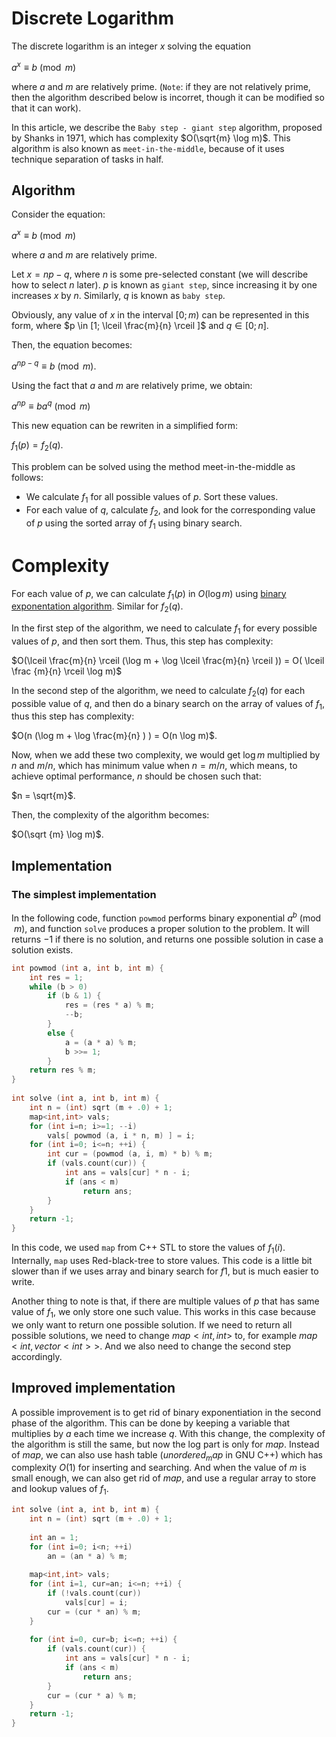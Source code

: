 <!--?title Discrete Logarithm -->

# Discrete Logarithm

The discrete logarithm is an integer $x$ solving the equation

$a^x \equiv b \pmod m$

where $a$ and $m$ are relatively prime. (`Note`: if they are not relatively prime, then the algorithm described below is incorret, though it can be modified so that it can work).

In this article, we describe the `Baby step - giant step` algorithm, proposed by Shanks in 1971, which has complexity $O(\sqrt{m} \log m)$. This algorithm is also known as `meet-in-the-middle`, because of it uses technique separation of tasks in half.

## Algorithm

Consider the equation:

$a^x \equiv b \pmod m$

where $a$ and $m$ are relatively prime.

Let $x = np - q$, where $n$ is some pre-selected constant (we will describe how to select $n$ later). $p$ is known as `giant step`, since increasing it by one increases $x$ by $n$. Similarly, $q$ is known as `baby step`.

Obviously, any value of $x$ in the interval $[0; m)$ can be represented in this form, where $p \in [1; \lceil \frac{m}{n} \rceil ]$ and $q \in [0; n]$.

Then, the equation becomes:

$a^{np - q} \equiv b \pmod m$.

Using the fact that $a$ and $m$ are relatively prime, we obtain:

$a^{np} \equiv ba^q \pmod m$

This new equation can be rewriten in a simplified form:

$f_1(p) = f_2(q)$.

This problem can be solved using the method meet-in-the-middle as follows:

* We calculate $f_1$ for all possible values of $p$. Sort these values.
* For each value of $q$, calculate $f_2$, and look for the corresponding value of $p$ using the sorted array of $f_1$ using binary search.

# Complexity

For each value of $p$, we can calculate $f_1(p)$ in $O(\log m)$ using [binary exponentation algorithm](./basic/binary-exp.html). Similar for $f_2(q)$.

In the first step of the algorithm, we need to calculate $f_1$ for every possible values of $p$, and then sort them. Thus, this step has complexity:

$O(\lceil \frac{m}{n} \rceil (\log m + \log \lceil \frac{m}{n} \rceil )) = O( \lceil \frac {m}{n} \rceil \log m)$

In the second step of the algorithm, we need to calculate $f_2(q)$ for each possible value of $q$, and then do a binary search on the array of values of $f_1$, thus this step has complexity:

$O(n (\log m + \log \frac{m}{n} ) ) = O(n \log m)$.

Now, when we add these two complexity, we would get $\log m$ multiplied by $n$ and $m/n$, which has minimum value when $n = m/n$, which means, to achieve optimal performance, $n$ should be chosen such that:

$n = \sqrt{m}$.

Then, the complexity of the algorithm becomes:

$O(\sqrt {m} \log m)$.

## Implementation

### The simplest implementation

In the following code, function `powmod` performs binary exponential $a^b \pmod m$, and function `solve` produces a proper solution to the problem. It will returns $-1$ if there is no solution, and returns one possible solution in case a solution exists.

```cpp
int powmod (int a, int b, int m) {
	int res = 1;
	while (b > 0)
		if (b & 1) {
			res = (res * a) % m;
			--b;
		}
		else {
			a = (a * a) % m;
			b >>= 1;
		}
	return res % m;
}
 
int solve (int a, int b, int m) {
	int n = (int) sqrt (m + .0) + 1;
	map<int,int> vals;
	for (int i=n; i>=1; --i)
		vals[ powmod (a, i * n, m) ] = i;
	for (int i=0; i<=n; ++i) {
		int cur = (powmod (a, i, m) * b) % m;
		if (vals.count(cur)) {
			int ans = vals[cur] * n - i;
			if (ans < m)
				return ans;
		}
	}
	return -1;
}
```

In this code, we used `map` from C++ STL to store the values of $f_1 (i)$. Internally, `map` uses Red-black-tree to store values. This code is a little bit slower than if we uses array and binary search for $f1$, but is much easier to write.

Another thing to note is that, if there are multiple values of $p$ that has same value of $f_1$, we only store one such value. This works in this case because we only want to return one possible solution. If we need to return all possible solutions, we need to change $map<int,int>$ to, for example $map<int, vector<int> >$. And we also need to change the second step accordingly.

## Improved implementation

A possible improvement is to get rid of binary exponentiation in the second phase of the algorithm. This can be done by keeping a variable that multiplies by $a$ each time we increase $q$. With this change, the complexity of the algorithm is still the same, but now the log part is only for $map$. Instead of $map$, we can also use hash table ($unordered_map$ in GNU C++) which has complexity $O(1)$ for inserting and searching. And when the value of $m$ is small enough, we can also get rid of $map$, and use a regular array to store and lookup values of $f_1$.

```cpp
int solve (int a, int b, int m) {
	int n = (int) sqrt (m + .0) + 1;
 
	int an = 1;
	for (int i=0; i<n; ++i)
		an = (an * a) % m;
 
	map<int,int> vals;
	for (int i=1, cur=an; i<=n; ++i) {
		if (!vals.count(cur))
			vals[cur] = i;
		cur = (cur * an) % m;
	}
 
	for (int i=0, cur=b; i<=n; ++i) {
		if (vals.count(cur)) {
			int ans = vals[cur] * n - i;
			if (ans < m)
				return ans;
		}
		cur = (cur * a) % m;
	}
	return -1;
}
```

